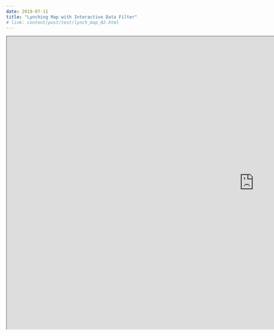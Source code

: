 ```yaml
---
date: 2019-07-11
title: "Lynching Map with Interactive Data Filter"
# link: content/post/test/lynch_map_02.html
---
```


<iframe src="https://s3.amazonaws.com/davidrigbysociology/slave_lynchdot_map_02.html" width="1350" height="800"></iframe>
